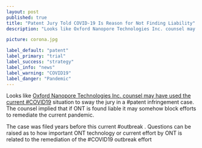 ```yaml
---
layout: post
published: true
title: "Patent Jury Told COVID-19 Is Reason for Not Finding Liability"
description: "Looks like Oxford Nanopore Technologies Inc. counsel may have used the current #COVID19 situation to sway the jury in a #patent infringement case."

picture: corona.jpg

label_default: "patent" 
label_primary: "trial"
label_success: "strategy"
label_info: "news"
label_warning: "COVID19"
label_danger: "Pandemic"
---
```

<!-- Main Container -->

Looks like [Oxford Nanopore Technologies Inc. counsel may have used the current #COVID19](https://www.jdsupra.com/legalnews/new-tactic-patent-jury-told-covid-19-is-47346/) situation to sway the jury in a #patent infringement case.
The counsel implied that if ONT is found liable it may somehow block efforts to remediate the current pandemic.

The case was filed years before this current #outbreak . 
Questions can be raised as to how important ONT technology or current effort by ONT is  related to the remediation of the #COVID19 outbreak effort



<!--End Main Container -->
